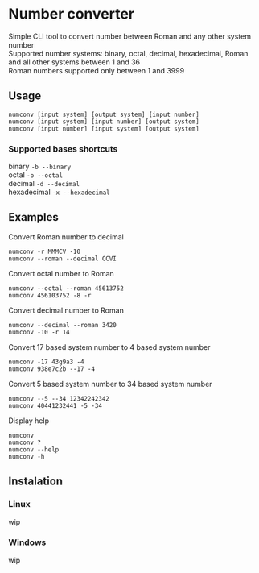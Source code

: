 # Number converter
Simple CLI tool to convert number between Roman and any other system number<br>
Supported number systems: binary, octal, decimal, hexadecimal, Roman and all other systems between 1 and 36<br>
Roman numbers supported only between 1 and 3999

## Usage
    numconv [input system] [output system] [input number]
    numconv [input system] [input number] [output system]
    numconv [input number] [input system] [output system]


### Supported bases shortcuts
binary `-b --binary`\
octal `-o --octal`\
decimal `-d --decimal`\
hexadecimal `-x --hexadecimal`

## Examples
Convert Roman number to decimal

    numconv -r MMMCV -10
    numconv --roman --decimal CCVI

Convert octal number to Roman

    numconv --octal --roman 45613752
    numconv 456103752 -8 -r

Convert decimal number to Roman

    numconv --decimal --roman 3420
    numconv -10 -r 14

Convert 17 based system number to 4 based system number

    numconv -17 43g9a3 -4
    numconv 938e7c2b --17 -4

Convert 5 based system number to 34 based system number

    numconv --5 --34 12342242342
    numconv 40441232441 -5 -34

Display help

    numconv
    numconv ?
    numconv --help
    numconv -h

## Instalation

### Linux
    
wip

### Windows

wip